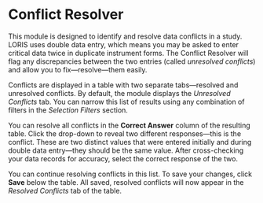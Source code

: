 # Conflict Resolver

This module is designed to identify and resolve data conflicts in a study. LORIS uses double data entry, which means you may be asked to enter critical data twice in duplicate instrument forms. The Conflict Resolver will flag any discrepancies between the two entries (called *unresolved conflicts*) and allow you to fix—resolve—them easily. 

Conflicts are displayed in a table with two separate tabs—resolved and unresolved conflicts. By default, the module displays the *Unresolved Conflicts* tab. You can narrow this list of results using any combination of filters in the *Selection Filters* section. 

You can resolve all conflicts in the **Correct Answer** column of the resulting table. Click the drop-down to reveal two different responses—this is the conflict. These are two distinct values that were entered initially and during double data entry—they should be the same value. After cross-checking your data records for accuracy, select the correct response of the two. 

You can continue resolving conflicts in this list. To save your changes, click **Save** below the table. All saved, resolved conflicts will now appear in the *Resolved Conflicts* tab of the table. 
